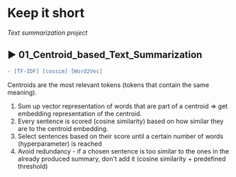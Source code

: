 # Keep it short
<i>Text summarization project</i>


## ▶️ 01_Centroid_based_Text_Summarization
```diff
- [TF-IDF] [cossim] [Word2Vec]
```
Centroids are the most relevant tokens (tokens that contain the same meaning).

1. Sum up vector representation of words that are part of a centroid => get embedding representation of the centroid.
2. Every sentence is scored (cosine similarity) based on how similar they are to the centroid embedding.
3. Select sentences based on their score until a certain number of words (hyperparameter) is reached
4. Avoid redundancy - if a chosen sentence is too similar to the ones in the already produced summary, don't add it (cosine similarity + predefined threshold)
